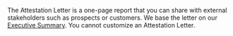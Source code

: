 The Attestation Letter is a one-page report that you can share with external stakeholders 
such as prospects or customers. We base the letter on our [Executive Summary](#executive-summary).
You cannot customize an Attestation Letter.